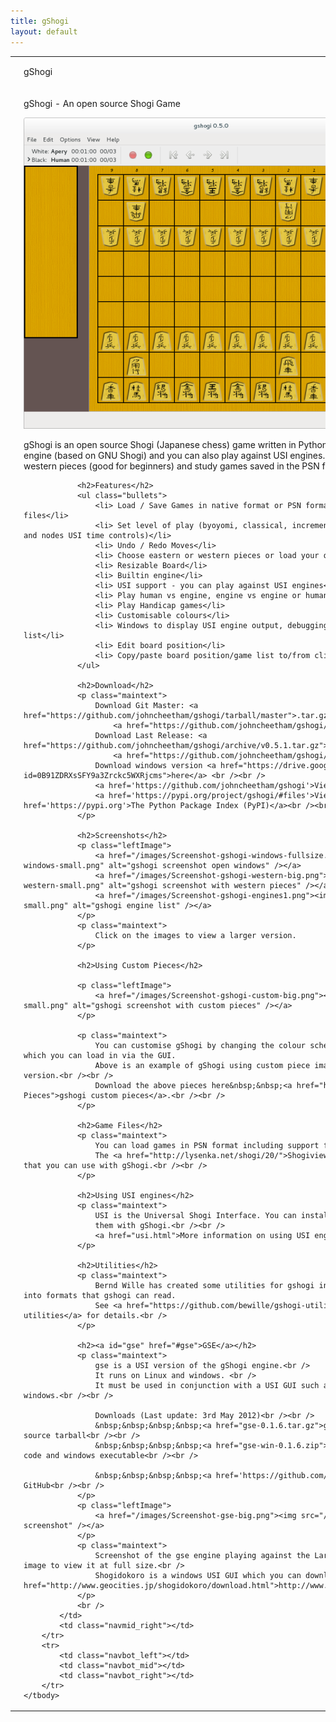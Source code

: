 ```yaml
---
title: gShogi
layout: default
---
```


<table class="content" border="0" cellpadding="0" cellspacing="0">
    <tbody>
        <tr>
            <td class="navtop_left"></td>
            <td class="navtop_mid">
                <p style="float: left;">gShogi</p>
            </td>
            <td class="navtop_right"></td>
        </tr>
        <tr>
            <td class="navmid_left"></td>
            <td id="contentId" class="content_mid">      
                <p class="header">gShogi - An open source Shogi Game</p>        	    	    
	            <p class="centeredImage">
                    <a href="/images/Screenshot-gshogi-fullsize.png"> <img src="/images/Screenshot-gshogi-big.png" alt="gshogi screenshot" /></a>        
                </p>
                <p class="maintext"> 	    
	                gShogi is an open source Shogi (Japanese chess) game written in Python 3 and C for GTK 3 desktops. 
                    It has a built in engine (based on GNU Shogi) and you can also play against USI engines.
                    You can play handicap games and use western pieces (good for beginners) and study games saved
                    in the PSN format.            
                </p> 
 
                <h2>Features</h2>           
                <ul class="bullets">            
                    <li> Load / Save Games in native format or PSN format including support for reading multi-game files</li>           
                    <li> Set level of play (byoyomi, classical, incremental, fixed time per move, depth, infinite and nodes USI time controls)</li>
                    <li> Undo / Redo Moves</li> 
                    <li> Choose eastern or western pieces or load your own custom pieces</li>              
                    <li> Resizable Board</li>
                    <li> Builtin engine</li> 
                    <li> USI support - you can play against USI engines</li>
                    <li> Play human vs engine, engine vs engine or human vs human</li> 
                    <li> Play Handicap games</li>
                    <li> Customisable colours</li>
                    <li> Windows to display USI engine output, debugging info, move list, comments and game list</li>
                    <li> Edit board position</li>
                    <li> Copy/paste board position/game list to/from clipboard</li>        
                </ul>          
          
                <h2>Download</h2>
                <p class="maintext">
	                Download Git Master: <a href="https://github.com/johncheetham/gshogi/tarball/master">.tar.gz</a> &nbsp;&nbsp; 
                        <a href="https://github.com/johncheetham/gshogi/zipball/master">.zip</a><br /><br />
	                Download Last Release: <a href="https://github.com/johncheetham/gshogi/archive/v0.5.1.tar.gz">.tar.gz</a> &nbsp;&nbsp;
                        <a href="https://github.com/johncheetham/gshogi/archive/v0.5.1.zip">.zip</a><br /><br />
                    Download windows version <a href="https://drive.google.com/open?id=0B91ZDRXsSFY9a3Zrckc5WXRjcms">here</a> <br /><br />      
                    <a href='https://github.com/johncheetham/gshogi'>View project</a> on GitHub<br /><br />
                    <a href='https://pypi.org/project/gshogi/#files'>View files</a> on <a href='https://pypi.org'>The Python Package Index (PyPI)</a><br /><br />               
                </p>       

                <h2>Screenshots</h2>          
                <p class="leftImage">        
                    <a href="/images/Screenshot-gshogi-windows-fullsize.png"><img src="/images/Screenshot-gshogi-windows-small.png" alt="gshogi screenshot open windows" /></a> 
                    <a href="/images/Screenshot-gshogi-western-big.png"><img src="/images/Screenshot-gshogi-western-small.png" alt="gshogi screenshot with western pieces" /></a>
                    <a href="/images/Screenshot-gshogi-engines1.png"><img src="/images/Screenshot-gshogi-engines1-small.png" alt="gshogi engine list" /></a>              
                </p>
                <p class="maintext">  
                    Click on the images to view a larger version.
                </p>

                <h2>Using Custom Pieces</h2>        

                <p class="leftImage">
                    <a href="/images/Screenshot-gshogi-custom-big.png"><img src="/images/Screenshot-gshogi-custom-small.png" alt="gshogi screenshot with custom pieces" /></a> 
                </p>

                <p class="maintext">  
                    You can customise gShogi by changing the colour scheme and by creating your own piece images which you can load in via the GUI.
                    Above is an example of gShogi using custom piece images. Click on the image to view a larger version.<br /><br />
                    Download the above pieces here&nbsp;&nbsp;<a href="https://github.com/bewille/Gshogi-Pieces">gshogi custom pieces</a>.<br /><br />                      
                </p>

                <h2>Game Files</h2> 
                <p class="maintext">
                    You can load games in PSN format including support for multi-game files.<br />
                    The <a href="http://lysenka.net/shogi/20/">Shogiviewer</a> website contains a games collection that you can use with gShogi.<br /><br />    
                </p>
 
                <h2>Using USI engines</h2>
                <p class="maintext"> 
                    USI is the Universal Shogi Interface. You can install USI engines and use
                    them with gShogi.<br /><br />
                    <a href="usi.html">More information on using USI engines with gShogi</a>.
                </p>
        
                <h2>Utilities</h2>
                <p class="maintext">
                    Bernd Wille has created some utilities for gshogi including converting kif, psn and ascii files into formats that gshogi can read.
                    See <a href="https://github.com/bewille/gshogi-utilities">https://github.com/bewille/gshogi-utilities</a> for details.<br />
                </p>
        
                <h2><a id="gse" href="#gse">GSE</a></h2>        
                <p class="maintext"> 
                    gse is a USI version of the gShogi engine.<br />
                    It runs on Linux and windows. <br />
                    It must be used in conjunction with a USI GUI such as gShogi on Linux or shogidokoro on windows.<br /><br />                

                    Downloads (Last update: 3rd May 2012)<br /><br />        
	                &nbsp;&nbsp;&nbsp;&nbsp;<a href="gse-0.1.6.tar.gz">gse-0.1.6.tar.gz</a> &nbsp;&nbsp;Linux source tarball<br /><br />
                    &nbsp;&nbsp;&nbsp;&nbsp;<a href="gse-win-0.1.6.zip">gse-win-0.1.6.zip</a> &nbsp;&nbsp;source code and windows executable<br /><br />

                    &nbsp;&nbsp;&nbsp;&nbsp;<a href='https://github.com/johncheetham/gse'>View project</a> on GitHub<br /><br />
                </p>
                <p class="leftImage">        
                    <a href="/images/Screenshot-gse-big.png"><img src="/images/Screenshot-gse.png" alt="gse screenshot" /></a>         
                </p> 
                <p class="maintext"> 
                    Screenshot of the gse engine playing against the Laramie engine on shogidokoro. Click on the image to view it at full size.<br />
                    Shogidokoro is a windows USI GUI which you can download from <a href="http://www.geocities.jp/shogidokoro/download.html">http://www.geocities.jp/shogidokoro/download.html</a>.          
                </p>
                <br />         
            </td>
            <td class="navmid_right"></td>
        </tr>
        <tr>
            <td class="navbot_left"></td>
            <td class="navbot_mid"></td>
            <td class="navbot_right"></td>
        </tr>
    </tbody>
</table>

